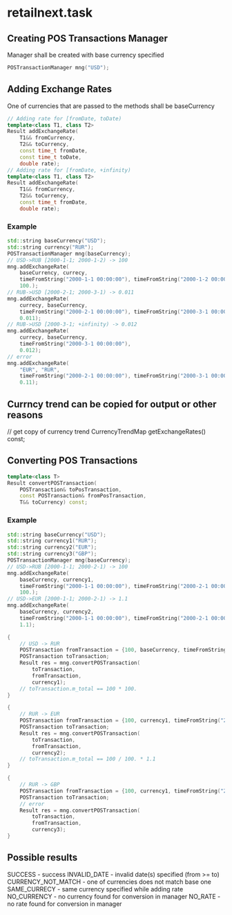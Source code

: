 # retailnext.task

## Creating POS Transactions Manager
Manager shall be created with base currency specified

```c++
POSTransactionManager mng("USD");
```

## Adding Exchange Rates
One of currencies that are passed to the methods shall be baseCurrency

```c++
// Adding rate for [fromDate, toDate)
template<class T1, class T2>
Result addExchangeRate(
    T1&& fromCurrency,
    T2&& toCurrency,
    const time_t fromDate,
    const time_t toDate,
    double rate);
// Adding rate for [fromDate, +infinity)
template<class T1, class T2>
Result addExchangeRate(
    T1&& fromCurrency,
    T2&& toCurrency,
    const time_t fromDate,
    double rate);
```

### Example
```c++
std::string baseCurrency("USD");
std::string currency("RUR");
POSTransactionManager mng(baseCurrency);
// USD->RUB [2000-1-1; 2000-1-2) -> 100
mng.addExchangeRate(
    baseCurrency, currecy,
    timeFromString("2000-1-1 00:00:00"), timeFromString("2000-1-2 00:00:00"),
    100.);
// RUB->USD [2000-2-1; 2000-3-1) -> 0.011
mng.addExchangeRate(
    currecy, baseCurrency,
    timeFromString("2000-2-1 00:00:00"), timeFromString("2000-3-1 00:00:00"),
    0.011);
// RUB->USD [2000-3-1; +infinity) -> 0.012
mng.addExchangeRate(
    currecy, baseCurrency,
    timeFromString("2000-3-1 00:00:00"),
    0.012);
// error
mng.addExchangeRate(
    "EUR", "RUR",
    timeFromString("2000-2-1 00:00:00"), timeFromString("2000-3-1 00:00:00"),
    0.11);
```

## Currncy trend can be copied for output or other reasons
// get copy of currency trend
CurrencyTrendMap getExchangeRates() const;


## Converting POS Transactions

```c++
template<class T>
Result convertPOSTransaction(
    POSTransaction& toPosTransaction,
    const POSTransaction& fromPosTransaction,
    T&& toCurrency) const;
```

### Example
```c++
std::string baseCurrency("USD");
std::string currency1("RUR");
std::string currency2("EUR");
std::string currency3("GBP");
POSTransactionManager mng(baseCurrency);
// USD->RUB [2000-1-1; 2000-2-1) -> 100
mng.addExchangeRate(
    baseCurrency, currency1,
    timeFromString("2000-1-1 00:00:00"), timeFromString("2000-2-1 00:00:00"),
    100.);
// USD->EUR [2000-1-1; 2000-2-1) -> 1.1
mng.addExchangeRate(
    baseCurrency, currency2,
    timeFromString("2000-1-1 00:00:00"), timeFromString("2000-2-1 00:00:00"),
    1.1);

{
    // USD -> RUR
    POSTransaction fromTransaction = {100, baseCurrency, timeFromString("2000-1-15 00:00:00")};
    POSTransaction toTransaction;
    Result res = mng.convertPOSTransaction(
        toTransaction,
        fromTransaction,
        currency1);
    // toTransaction.m_total == 100 * 100.
}

{
    // RUR -> EUR
    POSTransaction fromTransaction = {100, currency1, timeFromString("2000-1-15 00:00:00")};
    POSTransaction toTransaction;
    Result res = mng.convertPOSTransaction(
        toTransaction,
        fromTransaction,
        currency2);
    // toTransaction.m_total == 100 / 100. * 1.1
}

{
    // RUR -> GBP
    POSTransaction fromTransaction = {100, currency1, timeFromString("2000-1-15 00:00:00")};
    POSTransaction toTransaction;
    // error
    Result res = mng.convertPOSTransaction(
        toTransaction,
        fromTransaction,
        currency3);
}
```

## Possible results

SUCCESS - success
INVALID_DATE - invalid date(s) specified (from >= to)
CURRENCY_NOT_MATCH - one of currencies does not match base one
SAME_CURRECY - same currency specified while adding rate
NO_CURRENCY - no currency found for conversion in manager
NO_RATE - no rate found for conversion in manager